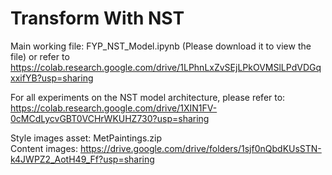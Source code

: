 # Transform With NST

Main working file: FYP_NST_Model.ipynb (Please download it to view the file)
or refer to https://colab.research.google.com/drive/1LPhnLxZvSEjLPkOVMSlLPdVDGqxxifYB?usp=sharing

For all experiments on the NST model architecture, please refer to: <br />
https://colab.research.google.com/drive/1XIN1FV-0cMCdLycvGBT0VCHrWKUHZ730?usp=sharing

Style images asset: MetPaintings.zip
<br /> Content images: https://drive.google.com/drive/folders/1sjf0nQbdKUsSTN-k4JWPZ2_AotH49_Ff?usp=sharing
